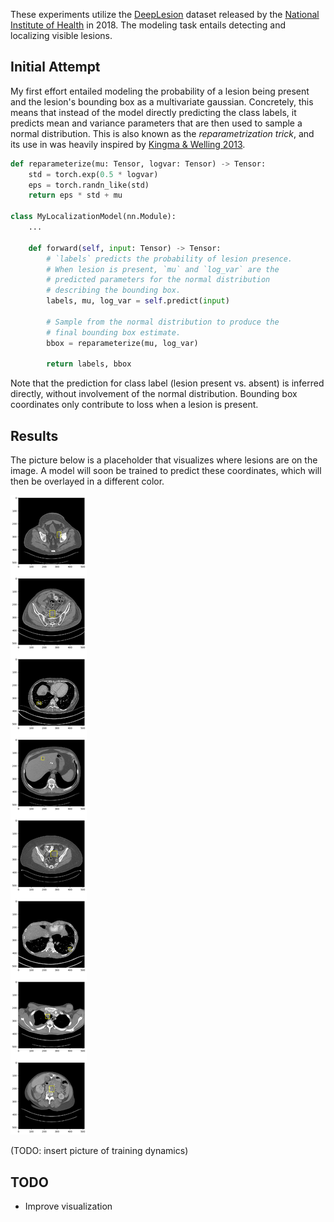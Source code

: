 These experiments utilize the [DeepLesion](https://nihcc.app.box.com/v/DeepLesion) dataset released by the [National Institute of Health](https://www.nih.gov/news-events/news-releases/nih-clinical-center-releases-dataset-32000-ct-images) in 2018. The modeling task entails detecting and localizing visible lesions.

## Initial Attempt
My first effort entailed modeling the probability of a lesion being present and the lesion's bounding box as a multivariate  gaussian. Concretely, this means that instead of the model directly predicting the class labels, it predicts mean and variance parameters that are then used to sample a normal distribution. This is also known as the *reparametrization trick*, and its use in was heavily inspired by [Kingma & Welling 2013](https://arxiv.org/abs/1312.6114).

```python
def reparameterize(mu: Tensor, logvar: Tensor) -> Tensor:
    std = torch.exp(0.5 * logvar)
    eps = torch.randn_like(std)
    return eps * std + mu

class MyLocalizationModel(nn.Module):
    ...

    def forward(self, input: Tensor) -> Tensor:
        # `labels` predicts the probability of lesion presence.
        # When lesion is present, `mu` and `log_var` are the
        # predicted parameters for the normal distribution
        # describing the bounding box.
        labels, mu, log_var = self.predict(input)

        # Sample from the normal distribution to produce the
        # final bounding box estimate.
        bbox = reparameterize(mu, log_var)
        
        return labels, bbox
```

Note that the prediction for class label (lesion present vs. absent) is inferred directly, without involvement of the normal distribution. Bounding box coordinates only contribute to loss when a lesion is present.

## Results
The picture below is a placeholder that visualizes where lesions are on the image. A model will soon be trained to predict these coordinates, which will then be overlayed in a different color.

![](images/DeepLesion_Basic_localize_lesions_0.png)

(TODO: insert picture of training dynamics)

## TODO
- Improve visualization